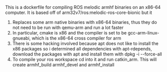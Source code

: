This is a dockerfile for compiling ROS melodic armhf binaries  on an x86-64 computer.
It is based off of arm32v7/ros:melodic-ros-core-bionic but it
1. Replaces some arm native binaries with x86-64 binaries, thus they do not need to be run with qemu-arm and
   run a lot faster
2. In particular, cmake is x86 and the compiler is set to be gcc-arm-linux-gnueabi, which is the x86-64 cross compiler for arm
3. There is some hacking involved because apt does not like to install the x86 packages so i
   determined all dependencies with apt-rdepends, download the packages with apt and install them with dpkg -i --force-all
4. To compile your ros workspace cd into it and run catkin_arm. This will create armhf_build armhf_devel and armhf_install
